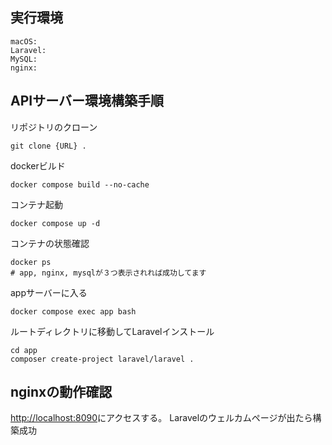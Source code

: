 ## 実行環境

    macOS:
    Laravel:
    MySQL:
    nginx:

## APIサーバー環境構築手順

リポジトリのクローン
```
git clone {URL} .
```

dockerビルド
```
docker compose build --no-cache
```

コンテナ起動
```
docker compose up -d
```

コンテナの状態確認
```
docker ps
# app, nginx, mysqlが３つ表示されれば成功してます
```

appサーバーに入る
```
docker compose exec app bash
```

ルートディレクトリに移動してLaravelインストール
```
cd app
composer create-project laravel/laravel .
```

## nginxの動作確認
[http://localhost:8090](http://localhost:8090)にアクセスする。
Laravelのウェルカムページが出たら構築成功
